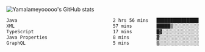 ![Yamalameyooooo's GitHub stats](https://github-readme-stats.vercel.app/api?username=yamalameyooooo&theme=transparent&show_icons=true\&show=reviews,discussions_started,discussions_answered,prs_merged,prs_merged_percentage)

<!--START_SECTION:waka-->

```txt
Java                                   2 hrs 56 mins   ████████████████▒░░░░░░░░   65.22 %
XML                                    57 mins         █████▒░░░░░░░░░░░░░░░░░░░   21.39 %
TypeScript                             17 mins         █▓░░░░░░░░░░░░░░░░░░░░░░░   06.48 %
Java Properties                        8 mins          ▓░░░░░░░░░░░░░░░░░░░░░░░░   03.04 %
GraphQL                                5 mins          ▒░░░░░░░░░░░░░░░░░░░░░░░░   01.89 %
```

<!--END_SECTION:waka-->
